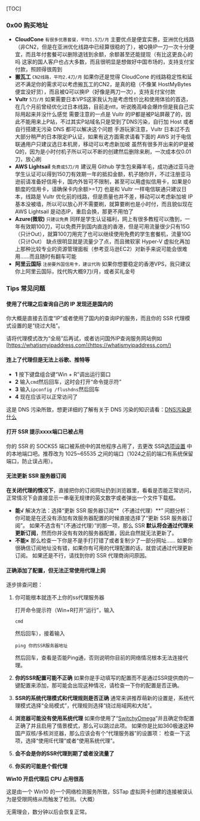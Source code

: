 [TOC]

### 0x00 购买地址

- **CloudCone** `有很多优惠套餐，平均1.5刀/月`
  主要优点是便宜实惠，亚洲优化线路（非CN2，但是在亚洲优化线路中已经算很稳的了），被Q换IP一刀一次十分便宜，而且年付套餐可以删除退钱到余额，余额甚至还能提现（有比这更良心的吗
  这家的国人客户也占大多数，而且很明显是想做好中国市场的，支持支付宝付款，照顾得很周到
- **搬瓦工** `CN2线路，平均2.4刀/月`
  如果你还是觉得 CloudCone 的线路稳定性和延迟不满足你的需求可以考虑搬瓦工的CN2，是真的稳（不像某 HostMyBytes 便宜没好货），而且被Q可以换IP（好像是两刀一次），支持支付宝付款
- **Vultr** `5刀/月`
  如果需要日本VPS这家我认为是考虑性价比和使用体验的首选，在几个月前曾经优化过日本线路，目前走ntt，听说晚高峰会爆炸但是我自己实际用起来并没什么感觉
  需要注意的一点是 Vultr 的IP都是被P站屏蔽了的，因此不能用来上P站，不过其实P站域名只是受到了DNS污染，自行加 Host 或者自行搭建无污染 DNS 都可以解决这个问题
  手游玩家注意，Vultr 日本过不去大部分稍严的日本限定IP认证，如果有这方面需求请看下面的 AWS
  对于电信联通用户只建议选日本机房，移动可以考虑新加坡
  虽然有很多开出来的IP是被Q的，因为是小时付机子所以可以不断的创建然后删除来刷，一次成本仅0.01刀，放心刷
- **AWS Lightsail** `免费或5刀/月`
  建议用 Github 学生包来薅羊毛，成功通过亚马逊学生认证可以得到150刀有效期一年的抵扣金额，机子随你开，不过注册亚马逊前请准备好信用卡，国内外皆可不限制，甚至可以用虚拟信用卡，如果是0额度的信用卡，请确保卡内余额>=1刀
  也是和 Vultr 一样电信联通只建议日本，线路是 Vultr 优化前的线路，但是质量也并不差，移动可以考虑新加坡
  IP基本没被墙，所以可以放心开不需要刷，就算要刷也是小时付，而且貌似现在 AWS Lightsail 是动态IP，重启会换，那更不用怕了
- **Azure(微软)** `只建议免费`
  同样是学生认证福利，网上有很多教程可以撸到，一年有效期100刀，可以免费开到国内直连的香港，但是可用流量很少只有15G（只计Out），就算100刀用完了也可以继续使用免费的学生套餐机，流量10G（只计Out）
  缺点很明显就是流量少了点，而且微软家 Hyper-V 虚拟化再加上那种比较专业的资源管理面板（参考亚马逊EC2）对新手来说可能会很难用……而且随时有翻车可能
- **阿里云国际** `注册要外国信用卡，建议代购`
  如果你想要稳定的香港VPS，我只建议你上阿里云国际，找代购大概9刀/月，或者买礼金号

### Tips 常见问题

#### 使用了代理之后查询自己的 IP 发现还是国内的

你大概是直接去百度“IP”或者使用了国内的查询IP的服务，而且你的 SSR 代理模式设置的是“绕过大陆”。

请将代理模式改为“全局”后再试，或者访问国外IP查询服务网站例如 [https://whatismyipaddress.com](https://whatismyipaddress.com/)



#### 连上了代理但是无法上谷歌、推特等

- **1** 按下键盘组合键“Win + R”调出运行窗口
- **2** 输入`cmd`然后回车，这时会打开“命令提示符”
- **3** 输入`ipconfig /flushdns`然后回车
- **4** 现在应该可以正常访问了

这是 DNS 污染所致，想更详细的了解有关于 DNS 污染的知识请看：[DNS污染是什么](https://baike.baidu.com/item/DNS污染/8620359?fr=aladdin)



#### 打开 SSR 提示xxxx端口已被占用

你的 SSR 的 SOCKS5 端口被系统中的其他程序占用了，去更改 SSR[选项设置](https://www.quchao.net/ShadowsocksR.html#选项设置) 中的本地端口吧。推荐改为 1025~65535 之间的端口（1024之前的端口有系统保留端口，防止误占用）。



#### 无法更新 SSR 服务器订阅

**在关闭代理的情况下**，直接把你的订阅网址扔到浏览器里，看看是否能正常访问，正常情况下会直接显示一串毫无规律的英文数字或者弹出一个文件下载框。

- **能√**
  解决方法：选择“更新 SSR 服务器订阅**（不通过代理）**”
  问题分析：你可能是在还没有添加有效服务器配置的时候直接选择了“更新 SSR 服务器订阅”。
  如果不选含有“（不通过代理）”的那一项，那么 SSR **默认将会通过代理来更新订阅**，然而你并没有有效的服务器配置，因此自然就无法更新了。
- **不能×**
  那么检查一下你是不是手打打错了或者复制少了一部分网址……
  如果你很确信订阅地址没有错，如果你有可用的代理配置的话，就尝试通过代理更新订阅。
  如果还是不行，请找到你的 SSR 代理商询问原因。





#### 正确添加了配置，但无法正常使用代理上网

逐步排查问题：

1. 你可能根本就连不上你的ss代理服务器

   打开命令提示符（Win+R打开“运行”，输入

   ```
   cmd
   ```

   然后回车），接着输入

   ```
   ping 你的SSR服务器地址
   ```

   然后回车，查看是否能Ping通，否则说明你目前的网络情况根本无法连接代理。

2. **你的SSR配置可能不正确**
   如果你是手动填写的配置而不是通过SSR提供商的一键配置来添加，那可能会出现这种情况，请检查一下你的配置是否正确。

3. **SSR的系统代理模式和代理规则是否正确**
   通常来讲推荐萌新的设置是，系统代理模式选择“全局模式”，代理规则选择“绕过局域网和大陆”。

4. **浏览器可能没有使用系统代理**
   如果你使用了“[SwitchyOmega](https://www.quchao.net/ShadowsocksR.html#Windows-进阶使用)”并且确定你配置正确了并且启用了情景模式，那么可以跳过此项。
   如果你是比如360极速这种国产双核/多核浏览器，那么应该会有个“代理服务器”的设置项：
   检查一下这项，选择“使用IE代理”或者“使用系统代理”。

5. **会不会是你的SSR代理到期了或者没流量了**

6. **你买的可能是个假代理**

**Win10 开启代理后 CPU 占用很高**

这是由一个 Win10 的一个网络检测服务所致，SSTap 虚拟网卡创建的连接被误认为是受限网络从而触发了检测。（大概）

无需理会，数分钟以后会恢复正常。